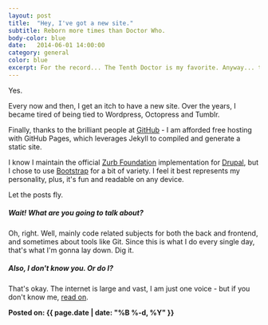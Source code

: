 ```yaml
---
layout: post
title:  "Hey, I've got a new site."
subtitle: Reborn more times than Doctor Who.
body-color: blue
date:   2014-06-01 14:00:00
category: general
color: blue
excerpt: For the record... The Tenth Doctor is my favorite. Anyway... thanks to the brilliant people at GitHub - I am afforded free hosting with GitHub Pages, which leverages Jekyll to compiled and generate a static site.
---
```


Yes.

Every now and then, I get an itch to have a new site. Over the years, I became tired of being tied to Wordpress, Octopress and Tumblr.

Finally, thanks to the brilliant people at [GitHub](http://www.github.com) - I am afforded free hosting with GitHub Pages, which leverages
Jekyll to compiled and generate a static site.

I know I maintain the official [Zurb Foundation](https://drupal.org/project/zurb-foundation) implementation for
[Drupal](http://drupal.org), but I chose to use [Bootstrap](http://getbootstrap.com) for a bit of variety. I feel it best represents my
personality, plus, it's fun and readable on any device.

Let the posts fly.

##### Wait! What are you going to talk about?

Oh, right. Well, mainly code related subjects for both the back and frontend, and sometimes about tools like Git. Since this is what I do every
single day, that's what I'm gonna lay down. Dig it.

##### Also, I don't know you. Or do I?

That's okay. The internet is large and vast, I am just one voice - but if you don't know me, [read on](/about).

**Posted on: {{ page.date | date: "%B %-d, %Y" }}**